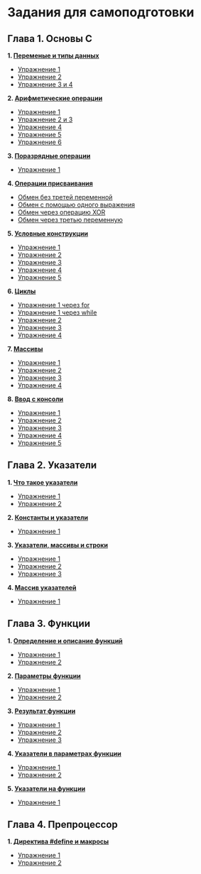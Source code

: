 # Задания для самоподготовки
## Глава 1. Основы С

**1. [Переменые и типы данных](https://github.com/al39tt/a/tree/main/folder%201)** 
   + [Упражнение 1](https://github.com/al39tt/a/blob/main/folder%201/ex.1)
   + [Упражнение 2](https://github.com/al39tt/a/blob/main/folder%201/ex.2)
   + [Упражнение 3 и 4](https://github.com/al39tt/a/blob/main/folder%201/ex%2C3%20and%20ex.4)
   
**2. [Арифметические операции](https://github.com/al39tt/a/tree/main/folder%202)**
   + [Упражнение 1](https://github.com/al39tt/a/blob/main/folder%202/ex.1)
   + [Упражнение 2 и 3](https://github.com/al39tt/a/blob/main/folder%202/ex.2%20and%20ex.3)
   + [Упражнение 4](https://github.com/al39tt/a/blob/main/folder%202/ex.4)
   + [Упражнение 5](https://github.com/al39tt/a/blob/main/folder%202/ex.5)
   + [Упражнение 6](https://github.com/al39tt/a/blob/main/folder%202/ex.6)

**3. [Поразрядные операции](https://github.com/al39tt/a/tree/main/folder%203)**
   + [Упражнение 1](https://github.com/al39tt/a/blob/main/folder%203/ex.1)
   
**4. [Операции присваивания](https://github.com/al39tt/a/tree/main/folder%204)**
   + [Обмен без третей переменной](https://github.com/al39tt/a/blob/main/folder%204/ex.1)
   + [Обмен с помощью одного выражения](https://github.com/al39tt/a/blob/main/folder%204/ex.2)
   + [Обмен через операцию XOR](https://github.com/al39tt/a/blob/main/folder%204/ex.3)
   + [Обмен через третью переменную](https://github.com/al39tt/a/blob/main/folder%204/ex.4)

**5. [Условные конструкции](https://github.com/al39tt/a/tree/main/folder%205)**
   + [Упражнение 1](https://github.com/al39tt/a/blob/main/folder%205/ex.1)
   + [Упражнение 2](https://github.com/al39tt/a/blob/main/folder%205/ex.2)
   + [Упражнение 3](https://github.com/al39tt/a/blob/main/folder%205/ex.3)
   + [Упражнение 4](https://github.com/al39tt/a/blob/main/folder%205/ex.4)
   + [Упражнение 5](https://github.com/al39tt/a/blob/main/folder%205/ex.5)

**6. [Циклы](https://github.com/al39tt/a/tree/main/folder%206)**
   + [Упражнение 1 через for](https://github.com/al39tt/a/blob/main/folder%206/ex.1.1)
   + [Упражнение 1 через while](https://github.com/al39tt/a/blob/main/folder%206/ex.1.2)
   + [Упражнение 2](https://github.com/al39tt/a/blob/main/folder%206/ex.2)
   + [Упражнение 3](https://github.com/al39tt/a/blob/main/folder%206/ex.3)
   + [Упражнение 4](https://github.com/al39tt/a/blob/main/folder%206/ex.4)

**7. [Массивы](https://github.com/al39tt/a/tree/main/folder%207)**
   + [Упражнение 1](https://github.com/al39tt/a/blob/main/folder%207/ex.1)
   + [Упражнение 2](https://github.com/al39tt/a/blob/main/folder%207/ex.2)
   + [Упражнение 3](https://github.com/al39tt/a/blob/main/folder%207/ex.3)
   + [Упражнение 4](https://github.com/al39tt/a/blob/main/folder%207/ex.4)

**8. [Ввод с консоли](https://github.com/al39tt/a/tree/main/folder%208)**
   + [Упражнение 1](https://github.com/al39tt/a/blob/main/folder%208/ex.1)
   + [Упражнение 2](https://github.com/al39tt/a/blob/main/folder%208/ex.2)
   + [Упражнение 3](https://github.com/al39tt/a/blob/main/folder%208/ex.3)
   + [Упражнение 4](https://github.com/al39tt/a/blob/main/folder%208/ex.4)
   + [Упражнение 5](https://github.com/al39tt/a/blob/main/folder%208/ex.5)
   
## Глава 2. Указатели
**1. [Что такое указатели](https://github.com/al39tt/a/tree/main/folder%209)** 
   + [Упражнение 1](https://github.com/al39tt/a/blob/main/folder%209/ex.1)
   + [Упражнение 2](https://github.com/al39tt/a/blob/main/folder%209/ex.2)

**2. [Константы и указатели](https://github.com/al39tt/a/tree/main/folder%2010)** 
   + [Упражнение 1](https://github.com/al39tt/a/blob/main/folder%2010/ex.1)

**3. [Указатели, массивы и строки](https://github.com/al39tt/a/tree/main/folder%2011)**
   + [Упражнение 1](https://github.com/al39tt/a/blob/main/folder%2011/ex.1)
   + [Упражнение 2](https://github.com/al39tt/a/blob/main/folder%2011/ex.2)
   + [Упражнение 3](https://github.com/al39tt/a/blob/main/folder%2011/ex.3)

**4. [Массив указателей](https://github.com/al39tt/a/tree/main/folder%2012)**
   + [Упражнение 1](https://github.com/al39tt/a/blob/main/folder%2012/ex.1)

## Глава 3. Функции
**1. [Определение и описание функций](https://github.com/al39tt/a/tree/main/folder%2013)** 
   + [Упражнение 1](https://github.com/al39tt/a/blob/main/folder%2013/ex.1)
   + [Упражнение 2](https://github.com/al39tt/a/blob/main/folder%2013/ex.2)

**2. [Параметры функции](https://github.com/al39tt/a/tree/main/folder%2014)** 
   + [Упражнение 1](https://github.com/al39tt/a/blob/main/folder%2014/ex.1)
   + [Упражнение 2](https://github.com/al39tt/a/blob/main/folder%2014/ex.2)

**3. [Результат функции](https://github.com/al39tt/a/tree/main/folder%2015)**
   + [Упражнение 1](https://github.com/al39tt/a/blob/main/folder%2015/ex.1)
   + [Упражнение 2](https://github.com/al39tt/a/blob/main/folder%2015/ex.2)
   + [Упражнение 3](https://github.com/al39tt/a/blob/main/folder%2015/ex.3)

**4. [Указатели в параметрах функции](https://github.com/al39tt/a/tree/main/folder%2016)**
   + [Упражнение 1](https://github.com/al39tt/a/blob/main/folder%2016/ex.1)
   + [Упражнение 2](https://github.com/al39tt/a/blob/main/folder%2016/ex.2)

**5. [Указатели на функции](https://github.com/al39tt/a/tree/main/folder%2017)**
   + [Упражнение 1](https://github.com/al39tt/a/blob/main/folder%2017/ex.1)

## Глава 4. Препроцессор
**1. [Директива #define и макросы](https://github.com/al39tt/a/tree/main/folder%2018)** 
   + [Упражнение 1](https://github.com/al39tt/a/blob/main/folder%2018/ex.%201)
   + [Упражнение 2](https://github.com/al39tt/a/blob/main/folder%2018/ex.202)

